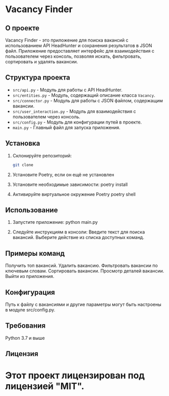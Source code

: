 # Vacancy Finder

## О проекте

Vacancy Finder - это приложение для поиска вакансий с использованием API HeadHunter и сохранения результатов в JSON
файл. Приложение предоставляет интерфейс для взаимодействия с пользователем через консоль, позволяя искать, фильтровать,
сортировать и удалять вакансии.

## Структура проекта

- `src/api.py` - Модуль для работы с API HeadHunter.
- `src/entities.py` - Модуль, содержащий описание класса `Vacancy`.
- `src/connector.py` - Модуль для работы с JSON файлом, содержащим вакансии.
- `src/user_interaction.py` - Модуль для взаимодействия с пользователем через консоль.
- `src/config.py` - Модуль для конфигурации путей в проекте.
- `main.py` - Главный файл для запуска приложения.

## Установка

1. Склонируйте репозиторий:
   ```bash
   git clone 
2. Установите Poetry, если он ещё не установлен

3. Установите необходимые зависимости:
   poetry install
4. Активируйте виртуальное окружение Poetry
   poetry shell

## Использование

1. Запустите приложение:
   python main.py

2. Следуйте инструкциям в консоли:
   Введите текст для поиска вакансий.
   Выберите действие из списка доступных команд.

## Примеры команд

Получить топ вакансий.
Удалить вакансию.
Фильтровать вакансии по ключевым словам.
Сортировать вакансии.
Просмотр деталей вакансии.
Выйти из приложения.

## Конфигурация

Путь к файлу с вакансиями и другие параметры могут быть настроены в модуле src/config.py.

## Требования

Python 3.7 и выше

## Лицензия

# Этот проект лицензирован под лицензией "MIT". #